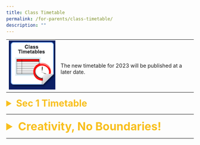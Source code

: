 ```yaml
---
title: Class Timetable
permalink: /for-parents/class-timetable/
description: ""
---
```

|  |  | 
| -------- | -------- | 
| ![Class Timetables](/images/Usefullinks/icon_class_timetables.jpg)     | <br>The new timetable for 2023 will be published at a later date. |


<details> 
<summary style="color:#f8bf1c; font-size:25px;"><b>Sec 1 Timetable</b></summary>

<a href="https://bendemeersec.moe.edu.sg/files/Forparents/timetable/timetable-sec1care1.pdf">Sec 1 Care 1</a>
<br>
<a href="https://bendemeersec.moe.edu.sg/files/Forparents/timetable/timetable-sec1care2.pdf">Sec 1 Care 2</a>
<br>
<a href="https://bendemeersec.moe.edu.sg/files/Forparents/timetable/timetable-sec1care3.pdf">Sec 1 Care 3</a>
<br>
<a href="https://bendemeersec.moe.edu.sg/files/Forparents/timetable/timetable-sec1care4.pdf">Sec 1 Care 4</a>
<br>
<a href="https://bendemeersec.moe.edu.sg/files/Forparents/timetable/timetable-sec1care5.pdf">Sec 1 Care 5</a>
<br>
<br>

<a href="https://bendemeersec.moe.edu.sg/files/Forparents/timetable/timetable-sec1care6.pdf">Sec 1 Care 6</a>
<br>


<a href="https://bendemeersec.moe.edu.sg/files/Forparents/timetable/timetable-sec1care7.pdf">Sec 1 Care 7</a>
<br>


<a href="https://bendemeersec.moe.edu.sg/files/Forparents/timetable/timetable-sec1care8.pdf">Sec 1 Care 8</a>
<br>


</details>

<hr>

<details> 
<summary style="color:#f8bf1c; font-size:30px;"><b>Creativity, No Boundaries!</b></summary>



<p style="text-align:justify">Our student Chen Jia Le from Sec 3R2 participated in the “Creativity, No Boundaries!” National Children’s Story Writing Competition. She has done the school proud by clinching the Excellence Award.</p>

<p style="text-align:justify">A total of more than 1000 entries were submitted for the competition.</p>

<p style="text-align:justify">36 entries were shortlisted nationwide and our student 
 Chen Jiale’s entry《猫与蒲公英》(The Cat and the Dandelion) was one of those shortlisted.  She was awarded the Excellence Award.</p>

<p style="text-align:justify">The winning entries of the story writing competition were published as a series of Chinese graded readers.</p>

<p style="text-align:justify">The 18 graded readers (Grade 1 to 3) would be launched this year and distributed to the various Primary schools nationwide. </p>


<img src="/images/Departments/cl-competition-04.jpg" alt="Creative, No Boundaries! National Children's Story Writing Competition" style="width:600px" />


<p style="text-align:justify">Jiale attended the Award Presentation Ceremony cum Launching of the Chinese Graded Readers on 16 September 2022.  (See Photos below)</p>

<img src="/images/Departments/cl-creativebook-01.jpg" />
<br>
<img src="/images/Departments/cl-creativebook-02.jpg" />
<!--
![](/images/Departments/cl-creativebook-02.jpg)
-->

</details>

<hr>